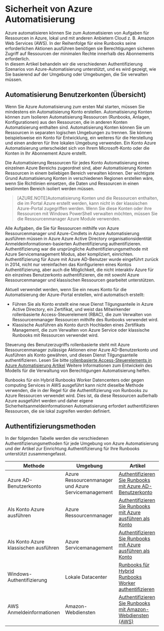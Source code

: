 <properties
   pageTitle="Sicherheit Azure Automatisierung | Microsoft Azure"
   description="Dieser Artikel bietet einen Überblick über die Automatisierung Sicherheit und die verschiedenen Authentifizierungsmethoden für Automatisierung Konten in Azure Automatisierung."
   services="automation"
   documentationCenter=""
   authors="MGoedtel"
   manager="jwhit"
   editor="tysonn"
   keywords="Automatisierung Sicherheit, sichere Automatisierung" />
<tags
   ms.service="automation"
   ms.devlang="na"
   ms.topic="get-started-article"
   ms.tgt_pltfrm="na"
   ms.workload="infrastructure-services"
   ms.date="07/29/2016"
   ms.author="magoedte" />

# <a name="azure-automation-security"></a>Sicherheit von Azure Automatisierung
Azure automatisieren können Sie zum Automatisieren von Aufgaben für Ressourcen in Azure, lokal und mit anderen Anbietern Cloud z. B. Amazon Web Services (AWS).  In der Reihenfolge für eine Runbooks seine erforderlichen Aktionen ausführen benötigen sie Berechtigungen sicheren Zugriff auf Ressourcen der minimalen Rechte innerhalb des Abonnements erforderlich.  
In diesem Artikel behandeln wir die verschiedenen Authentifizierung Szenarios von Azure-Automatisierung unterstützt, und es wird gezeigt, wie Sie basierend auf der Umgebung oder Umgebungen, die Sie verwalten müssen.  

## <a name="automation-account-overview"></a>Automatisierung Benutzerkonten (Übersicht)
Wenn Sie Azure Automatisierung zum ersten Mal starten, müssen Sie mindestens ein Automatisierung Konto erstellen. Automatisierung Konten können zum Isolieren Automatisierung Ressourcen (Runbooks, Anlagen, Konfigurationen) aus den Ressourcen, die in anderen Konten Automatisierung enthalten sind. Automatisierung Konten können Sie um Ressourcen in separaten logischen Umgebungen zu trennen. Sie können beispielsweise ein Konto für Entwicklung, ein weiteres für die Herstellung und einen anderen für Ihre lokalen Umgebung verwenden.  Ein Konto Azure Automatisierung unterscheidet sich von Ihrem Microsoft-Konto oder die Konten in Ihr Abonnement Azure erstellt.

Die Automatisierung Ressourcen für jedes Konto Automatisierung eines einzelnen Azure Bereichs zugeordnet sind, aber Automatisierung Konten Ressourcen in einem beliebigen Bereich verwalten können. Der wichtigste Grund Automatisierung Konten in verschiedenen Regionen erstellen wäre, wenn Sie Richtlinien einsetzen, die Daten und Ressourcen in einen bestimmten Bereich isoliert werden müssen.

>[AZURE.NOTE]Automatisierung Konten und die Ressourcen enthalten, die im Portal Azure erstellt werden, kann nicht in der klassischen Azure-Portal zugegriffen werden. Wenn Sie diese Konten oder ihre Ressourcen mit Windows PowerShell verwalten möchten, müssen Sie die Ressourcenmanager Azure Module verwenden.

Alle Aufgaben, die Sie für Ressourcen mithilfe von Azure Ressourcenmanager und Azure-Cmdlets in Azure Automatisierung ausführen müssen in Azure Azure Active Directory organisationsidentität Anmeldeinformationen-basierten Authentifizierung authentifizieren.  Authentifizierung war die ursprüngliche Authentifizierungsmethode mit Azure Servicemanagement Modus, aber kompliziert, einrichten.  Authentifizierung für Azure mit Azure AD-Benutzer wurde eingeführt zurück in 2014, nicht nur vereinfachen das Konfigurieren eines Kontos Authentifizierung, aber auch die Möglichkeit, die nicht interaktiv Azure für ein einzelnes Benutzerkonto authentifizieren, die mit sowohl Azure Ressourcenmanager und klassischen Ressourcen gearbeitet unterstützen.   

Aktuell verwendet werden, wenn Sie ein neues Konto für die Automatisierung der Azure-Portal erstellen, wird automatisch erstellt:

-  Führen Sie als Konto erstellt eine neue Dienst Tilgungsanteile in Azure Active Directory, ein Zertifikat, und weist das Mitwirkender rollenbasierte Access-Steuerelement (RBAC), die zum Verwalten von Ressourcenmanager Ressourcen mithilfe des Runbooks verwendet wird.
-  Klassische Ausführen als Konto durch Hochladen eines Zertifikats Management, die zum Verwalten von Azure Service oder klassische Runbooks mit Ressourcen verwendet wird.  

Steuerung des Benutzerzugriffs rollenbasierte steht mit Azure Ressourcenmanager zulässige Aktionen einer Azure AD-Benutzerkonto und Ausführen als Konto gewähren, und diesen Dienst Tilgungsanteile authentifizieren.  Lesen Sie bitte [rollenbasierte Access-Steuerelements in Azure Automatisierung Artikel](../automation/automation-role-based-access-control.md) Weitere Informationen zum Entwickeln des Modells für die Verwaltung von Berechtigungen Automatisierung helfen.  

Runbooks für ein Hybrid Runbooks Worker Datencenters oder gegen computing Services in AWS ausgeführt kann nicht dieselbe Methode verwenden, die in der Regel für die Authentifizierung von Runbooks zu Azure Ressourcen verwendet wird.  Dies ist, da diese Ressourcen außerhalb Azure ausgeführt werden und daher eigene Sicherheitsanmeldeinformationen Automatisierung erfordert authentifizieren Ressourcen, die sie lokal zugreifen werden definiert.  

## <a name="authentication-methods"></a>Authentifizierungsmethoden

In der folgenden Tabelle werden die verschiedenen Authentifizierungsmethoden für jede Umgebung von Azure Automatisierung und der Artikel zur Einrichtung Authentifizierung für Ihre Runbooks unterstützt zusammengefasst.

Methode  |  Umgebung  | Artikel
----------|----------|----------
Azure AD-Benutzerkonto | Azure Ressourcenmanager und Azure Servicemanagement | [Authentifizieren Sie Runbooks mit Azure AD-Benutzerkonto](../automation/automation-sec-configure-aduser-account.md)
Als Konto Azure ausführen | Azure Ressourcenmanager | [Authentifizieren Sie Runbooks mit Azure ausführen als Konto](../automation/automation-sec-configure-azure-runas-account.md)
Als Konto Azure klassischen ausführen | Azure Servicemanagement | [Authentifizieren Sie Runbooks mit Azure ausführen als Konto](../automation/automation-sec-configure-azure-runas-account.md)
Windows-Authentifizierung | Lokale Datacenter | [Runbooks für Hybrid Runbooks Worker authentifizieren](../automation/automation-hybrid-runbook-worker.md)
AWS Anmeldeinformationen | Amazon-Webdiensten | [Authentifizieren Sie Runbooks mit Amazon-Webdiensten (AWS)](../automation/automation-sec-configure-aws-account.md)



